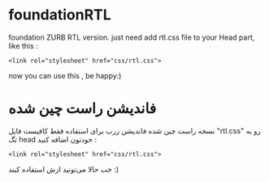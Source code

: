 # foundationRTL
foundation ZURB RTL version.
just need add rtl.css file to your Head part,  like this :
```
<link rel="stylesheet" href="css/rtl.css">
```
now you can use this , be happy:)


# فاندیشن راست چین شده
نسخه راست چین شده فاندیشن زرب
برای استفاده فقط کافیست فایل "rtl.css" رو به تگ head خودتون اضافه کنید :‌
```
<link rel="stylesheet" href="css/rtl.css">
```
خب حالا می‌تونید ازش استفاده کیند :)
